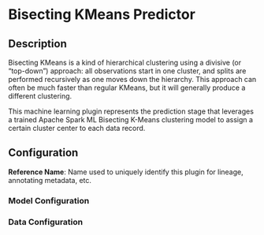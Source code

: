 
# Bisecting KMeans Predictor

## Description
Bisecting KMeans is a kind of hierarchical clustering using a divisive (or “top-down”) approach:
all observations start in one cluster, and splits are performed recursively as one moves down the
hierarchy. This approach can often be much faster than regular KMeans, but it will generally produce
a different clustering.

This machine learning plugin represents the prediction stage that leverages a trained Apache Spark ML 
Bisecting K-Means clustering model to assign a certain cluster center to each data record.

## Configuration
**Reference Name**: Name used to uniquely identify this plugin for lineage, annotating metadata, etc.

### Model Configuration

### Data Configuration